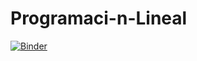 # Programaci-n-Lineal

[![Binder](https://mybinder.org/badge_logo.svg)](https://mybinder.org/v2/gh/amapola878/Programaci-n-Lineal/master)
